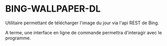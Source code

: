 # BING-WALLPAPER-DL

Utilitaire permettant de télécharger l'image du jour via l'api REST de Bing.

A terme, une interface en ligne de commande permettra d'interagir avec le programme.

